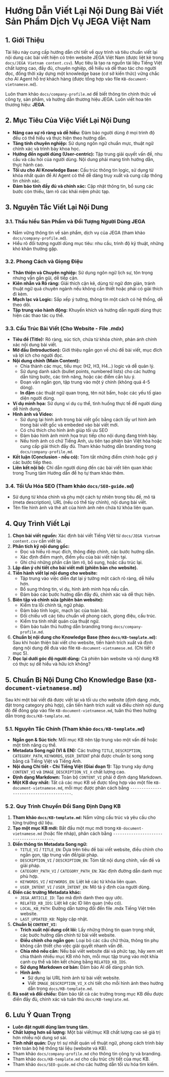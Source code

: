 # Hướng Dẫn Viết Lại Nội Dung Bài Viết Sản Phẩm Dịch Vụ JEGA Việt Nam

## 1. Giới Thiệu

Tài liệu này cung cấp hướng dẫn chi tiết về quy trình và tiêu chuẩn viết lại nội dung các bài viết hiện có trên website JEGA Việt Nam (được liệt kê trong `docs/JEGA Vietnam content.csv`). Mục tiêu là tạo ra nguồn tài liệu Tiếng Việt chất lượng cao, đầy đủ, chuyên nghiệp, dễ hiểu và dễ thao tác cho người đọc, đồng thời xây dựng một knowledge base (cơ sở kiến thức) vững chắc cho AI Agent hỗ trợ khách hàng (được tổng hợp vào file `KB-document-vietnamese.md`).

Luôn tham khảo `docs/company-profile.md` để biết thông tin chính thức về công ty, sản phẩm, và hướng dẫn thương hiệu JEGA. Luôn viết hoa tên thương hiệu: **JEGA**.

## 2. Mục Tiêu Của Việc Viết Lại Nội Dung

*   **Nâng cao sự rõ ràng và dễ hiểu:** Đảm bảo người dùng ở mọi trình độ đều có thể hiểu và thực hiện theo hướng dẫn.
*   **Tăng tính chuyên nghiệp:** Sử dụng ngôn ngữ chuẩn mực, thuật ngữ chính xác và trình bày khoa học.
*   **Hướng đến người dùng (User-centric):** Tập trung giải quyết vấn đề, nhu cầu và câu hỏi của người dùng. Nội dung phải mang tính hướng dẫn, thực hành cao.
*   **Tối ưu cho AI Knowledge Base:** Cấu trúc thông tin logic, sử dụng từ khóa nhất quán để AI Agent có thể dễ dàng truy xuất và cung cấp thông tin chính xác.
*   **Đảm bảo tính đầy đủ và chính xác:** Cập nhật thông tin, bổ sung các bước còn thiếu, làm rõ các khái niệm phức tạp.

## 3. Nguyên Tắc Viết Lại Nội Dung

### 3.1. Thấu hiểu Sản Phẩm và Đối Tượng Người Dùng JEGA

*   Nắm vững thông tin về sản phẩm, dịch vụ của JEGA (tham khảo `docs/company-profile.md`).
*   Hiểu rõ đối tượng người dùng mục tiêu: nhu cầu, trình độ kỹ thuật, những khó khăn thường gặp.

### 3.2. Phong Cách và Giọng Điệu

*   **Thân thiện và Chuyên nghiệp:** Sử dụng ngôn ngữ lịch sự, tôn trọng nhưng vẫn gần gũi, dễ tiếp cận.
*   **Kiên nhẫn và Rõ ràng:** Giải thích cặn kẽ, dùng từ ngữ đơn giản, tránh thuật ngữ quá chuyên ngành nếu không cần thiết hoặc phải có giải thích đi kèm.
*   **Mạch lạc và Logic:** Sắp xếp ý tưởng, thông tin một cách có hệ thống, dễ theo dõi.
*   **Tập trung vào hành động:** Khuyến khích và hướng dẫn người dùng thực hiện các thao tác cụ thể.

### 3.3. Cấu Trúc Bài Viết (Cho Website - File .mdx)

*   **Tiêu đề (Title):** Rõ ràng, súc tích, chứa từ khóa chính, phản ánh chính xác nội dung bài viết.
*   **Mở đầu (Introduction):** Giới thiệu ngắn gọn về chủ đề bài viết, mục đích và lợi ích cho người đọc.
*   **Nội dung chính (Main Content):**
    *   Chia thành các mục, tiểu mục (H2, H3, H4...) logic và dễ quản lý.
    *   Sử dụng danh sách (bullet points, numbered lists) cho các hướng dẫn từng bước, các tính năng, hoặc các điểm cần lưu ý.
    *   Đoạn văn ngắn gọn, tập trung vào một ý chính (không quá 4-5 dòng).
    *   **In đậm** các thuật ngữ quan trọng, tên nút bấm, hoặc các yếu tố giao diện người dùng.
*   **Ví dụ minh họa:** Sử dụng ví dụ cụ thể, tình huống thực tế để người dùng dễ hình dung.
*   **Hình ảnh và Video:**
    *   Sử dụng lại hình ảnh trong bài viết gốc bằng cách lấy url hình ảnh trong bài viết gốc và embeded vào bài viết mới.
    *   Có chú thích cho hình ảnh giúp tối ưu SEO
    *   Đảm bảo hình ảnh minh họa trực tiếp cho nội dung đang trình bày.
    *   Nếu hình ảnh có chữ Tiếng Anh, ưu tiên tạo phiên bản Việt hóa hoặc cung cấp giải thích đầy đủ. Tham khảo hướng dẫn branding trong `docs/company-profile.md`.
*   **Kết luận (Conclusion - nếu có):** Tóm tắt những điểm chính hoặc gợi ý các bước tiếp theo.
*   **Liên kết nội bộ:** Chỉ dẫn người dùng đến các bài viết liên quan khác trong Trung tâm Hướng dẫn để họ tự tham khảo thêm.

### 3.4. Tối Ưu Hóa SEO (Tham khảo `docs/SEO-guide.md`)

*   Sử dụng từ khóa chính và phụ một cách tự nhiên trong tiêu đề, mô tả (meta description), URL (nếu có thể tùy chỉnh), nội dung bài viết.
*   Tên file hình ảnh và thẻ alt của hình ảnh nên chứa từ khóa liên quan.

## 4. Quy Trình Viết Lại

1.  **Chọn bài viết nguồn:** Xác định bài viết Tiếng Việt từ `docs/JEGA Vietnam content.csv` cần viết lại.
2.  **Phân tích kỹ nội dung gốc:**
    *   Đọc và hiểu rõ mục đích, thông điệp chính, các bước hướng dẫn.
    *   Xác định điểm mạnh, điểm yếu của bài viết hiện tại.
    *   Ghi chú những phần cần làm rõ, bổ sung, hoặc cấu trúc lại.
3.  **Lập dàn ý chi tiết cho bài viết mới (phiên bản cho website).**
4.  **Tiến hành viết lại nội dung cho website:**
    *   Tập trung vào việc diễn đạt lại ý tưởng một cách rõ ràng, dễ hiểu hơn.
    *   Bổ sung thông tin, ví dụ, hình ảnh minh họa nếu cần.
    *   Đảm bảo các bước hướng dẫn đầy đủ, chính xác và dễ thực hiện.
5.  **Biên tập và chỉnh sửa (phiên bản website):**
    *   Kiểm tra lỗi chính tả, ngữ pháp.
    *   Đảm bảo tính logic, mạch lạc của toàn bài.
    *   Đối chiếu với các tiêu chuẩn về phong cách, giọng điệu, cấu trúc.
    *   Kiểm tra tính nhất quán của thuật ngữ.
    *   Đảm bảo tuân thủ hướng dẫn branding trong `docs/company-profile.md`.
6.  **Chuẩn bị nội dung cho Knowledge Base (theo `docs/KB-template.md`):** Sau khi hoàn thiện bài viết cho website, tiến hành trích xuất và định dạng nội dung để đưa vào file `KB-document-vietnamese.md`. (Chi tiết ở mục 5).
7.  **Đọc lại dưới góc độ người dùng:** Cả phiên bản website và nội dung KB có thực sự dễ hiểu và hữu ích không?

## 5. Chuẩn Bị Nội Dung Cho Knowledge Base (`KB-document-vietnamese.md`)

Sau khi một bài viết đã được viết lại và tối ưu cho website (định dạng .mdx, đặt trong category phù hợp), cần tiến hành trích xuất và điều chỉnh nội dung đó để đóng góp vào file `KB-document-vietnamese.md`, tuân thủ theo hướng dẫn trong `docs/KB-template.md`.

### 5.1. Nguyên Tắc Chính (Tham khảo `docs/KB-template.md`)

*   **Ngắn gọn & Súc tích:** Mỗi mục KB nên tập trung vào một vấn đề hoặc một tính năng cụ thể.
*   **Metadata Song ngữ (VI & EN):** Các trường `TITLE`, `DESCRIPTION`, `CATEGORY_PATH`, `KEYWORDS`, `USER_INTENT` phải được chuẩn bị song song bằng cả Tiếng Việt và Tiếng Anh.
*   **Nội dung Chi tiết - Chỉ Tiếng Việt (Giai đoạn 1):** Tập trung xây dựng `CONTENT_VI` và `IMAGE_DESCRIPTION_VI_X` chất lượng cao.
*   **Định dạng Markdown:** Toàn bộ `CONTENT_VI` phải ở định dạng Markdown.
*   **Một KB duy nhất:** Tất cả các mục KB sẽ được tổng hợp vào một file `KB-document-vietnamese.md`, mỗi mục được phân cách bằng `----------------------------------------`.

### 5.2. Quy Trình Chuyển Đổi Sang Định Dạng KB

1.  **Tham khảo `docs/KB-template.md`:** Nắm vững cấu trúc và yêu cầu cho từng trường dữ liệu.
2.  **Tạo một mục KB mới:** Bắt đầu một mục mới trong `KB-document-vietnamese.md` (hoặc file nháp), phân cách bằng `----------------------------------------`.
3.  **Điền thông tin Metadata Song ngữ:**
    *   `TITLE_VI` / `TITLE_EN`: Dựa trên tiêu đề bài viết website, điều chỉnh cho ngắn gọn, tập trung vấn đề/giải pháp.
    *   `DESCRIPTION_VI` / `DESCRIPTION_EN`: Tóm tắt nội dung chính, vấn đề và giải pháp.
    *   `CATEGORY_PATH_VI` / `CATEGORY_PATH_EN`: Xác định đường dẫn danh mục phù hợp.
    *   `KEYWORDS_VI` / `KEYWORDS_EN`: Liệt kê các từ khóa liên quan.
    *   `USER_INTENT_VI` / `USER_INTENT_EN`: Mô tả ý định của người dùng.
4.  **Điền các trường Metadata khác:**
    *   `JEGA_ARTICLE_ID`: Tạo mã định danh theo quy ước.
    *   `RELATED_KB_IDS`: Liệt kê các ID liên quan (nếu có).
    *   `LOCAL_KB_PATH`: Đường dẫn tương đối đến file .mdx Tiếng Việt trên website.
    *   `LAST_UPDATED_KB`: Ngày cập nhật.
5.  **Chuẩn bị `CONTENT_VI`:**
    *   **Trích xuất nội dung cốt lõi:** Lấy những thông tin quan trọng nhất, các bước hướng dẫn chính từ bài viết website.
    *   **Điều chỉnh cho ngắn gọn:** Loại bỏ các câu chữ thừa, thông tin phụ không cần thiết cho việc giải quyết nhanh vấn đề.
    *   **Chia nhỏ nếu cần:** Nếu bài viết website dài và phức tạp, hãy xem xét chia thành nhiều mục KB nhỏ hơn, mỗi mục tập trung vào một khía cạnh cụ thể và liên kết chúng bằng `RELATED_KB_IDS`.
    *   **Sử dụng Markdown cơ bản:** Đảm bảo AI dễ dàng phân tích.
    *   **Hình ảnh:**
        *   Sử dụng lại URL hình ảnh từ bài viết website.
        *   Viết `IMAGE_DESCRIPTION_VI_X` chi tiết cho mỗi hình ảnh theo hướng dẫn trong `docs/KB-template.md`.
6.  **Rà soát và đối chiếu:** Đảm bảo tất cả các trường trong mục KB đều được điền đầy đủ, chính xác và tuân thủ `docs/KB-template.md`.

## 6. Lưu Ý Quan Trọng

*   **Luôn đặt người dùng làm trung tâm.**
*   **Chất lượng hơn số lượng:** Một bài viết/mục KB chất lượng cao sẽ giá trị hơn nhiều nội dung sơ sài.
*   **Tính nhất quán:** Duy trì sự nhất quán về thuật ngữ, phong cách trình bày trên toàn bộ hệ thống tài liệu (website và KB).
*   Tham khảo `docs/company-profile.md` cho thông tin công ty và branding.
*   Tham khảo `docs/KB-template.md` cho cấu trúc chi tiết của mục KB.
*   Tham khảo `docs/SEO-guide.md` cho các hướng dẫn tối ưu hóa tìm kiếm.

---
